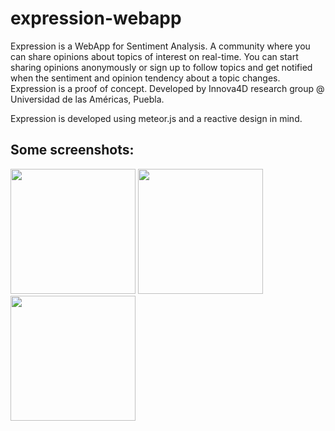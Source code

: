 # expression-webapp

Expression is a WebApp for Sentiment Analysis. A community where you can share opinions about topics of interest on real-time. You can start sharing opinions anonymously or sign up to follow topics and get notified when the sentiment and opinion tendency about a topic changes. Expression is a proof of concept. Developed by Innova4D research group @ Universidad de las Américas, Puebla.

Expression is developed using meteor.js and a reactive design in mind.

## Some screenshots:

<img src="http://www.innova4d.mx/wp-content/uploads/2015/06/exp1.png" width="200px"/>
<img src="http://www.innova4d.mx/wp-content/uploads/2015/06/exp2.png" width="200px"/>
<img src="http://www.innova4d.mx/wp-content/uploads/2015/06/exp3.png" width="200px"/>
